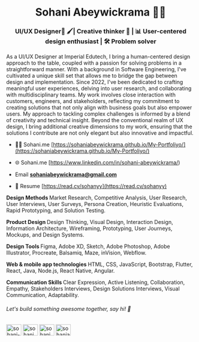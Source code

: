 <h1 align="center"> Sohani Abeywickrama 💁‍♀️</h1>
<h3 align="center">UI/UX Designer🎨 🖌️| Creative thinker 🧠 | 📊 User-centered design enthusiast | 🛠️ Problem solver</h3>



 As a UI/UX Designer at Imperial Edutech, I bring a human-centered design approach to the table, coupled with a passion for solving problems in a straightforward manner. With a background in Software Engineering, I've cultivated a unique skill set that allows me to bridge the gap between design and implementation. Since 2022, I've been dedicated to crafting meaningful user experiences, delving into user research, and collaborating with multidisciplinary teams. My work involves close interaction with customers, engineers, and stakeholders, reflecting my commitment to creating solutions that not only align with business goals but also empower users. My approach to tackling complex challenges is informed by a blend of creativity and technical insight. Beyond the conventional realm of UX design, I bring additional creative dimensions to my work, ensuring that the solutions I contribute are not only elegant but also innovative and impactful.



- 👨‍💻 Sohani.me [https://sohaniabeywickrama.github.io/My-Portfoliyo/](https://sohaniabeywickrama.github.io/My-Portfoliyo/)
- 🌐 Sohani.me [https://www.linkedin.com/in/sohani-abeywickrama/)

-  Email **sohaniabeywickrama@gmail.com**

- 📄 Resume [https://read.cv/sohanyy](https://read.cv/sohanyy)

 <b>Design Methods </b>
Market Research, Competitive Analysis, User Research, User Interviews, User Surveys, Persona Creation, Heuristic Evaluations, Rapid
Prototyping, and Solution Testing.

<b> Product Design </b>
Design Thinking, Visual Design, Interaction Design, Information Architecture, Wireframing, Prototyping, User Journeys, Mockups, and
Design Systems.

<b> Design Tools </b>
Figma, Adobe XD, Sketch, Adobe Photoshop, Adobe Illustrator, Procreate, Balsamiq, Maze, inVision, Webflow.

<b> Web & mobile app technologies </b>
HTML, CSS, JavaScript, Bootstrap, Flutter, React, Java, Node.js, React Native, Angular.

<b> Communication Skills </b>
Clear Expression, Active Listening, Collaboration, Empathy, Stakeholders Interviews, Design Solutions Interviews, Visual Communication, Adaptability.

<h6>Let's build something awesome together, say hi! 👋  </h6>
<p align="left"> 
<a href="https://linkedin.com/in/sohani-abeywickrama" target="blank"><img align="center" src="https://raw.githubusercontent.com/rahuldkjain/github-profile-readme-generator/master/src/images/icons/Social/linked-in-alt.svg" alt="sohani-abeywickrama" height="30" width="40" /></a>
<a href="https://fb.com/sohani abeywickrama" target="blank"><img align="center" src="https://raw.githubusercontent.com/rahuldkjain/github-profile-readme-generator/master/src/images/icons/Social/facebook.svg" alt="sohani abeywickrama" height="30" width="40" /></a>
<a href="https://instagram.com/sohani abeywickrama" target="blank"><img align="center" src="https://raw.githubusercontent.com/rahuldkjain/github-profile-readme-generator/master/src/images/icons/Social/instagram.svg" alt="sohani abeywickrama" height="30" width="40" /></a>
<a href="https://www.behance.net/sohaniabeywic" target="blank"><img align="center" src="https://raw.githubusercontent.com/rahuldkjain/github-profile-readme-generator/master/src/images/icons/Social/behance.svg" alt="sohaniabeywic" height="30" width="40" /></a>
</p>








